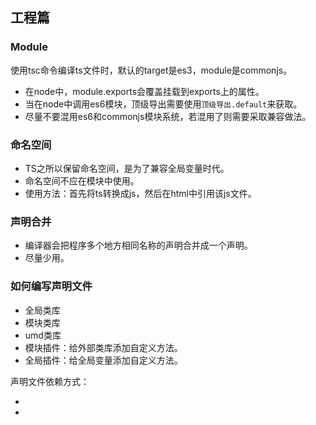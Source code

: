 ## 工程篇

### Module
使用tsc命令编译ts文件时，默认的target是es3，module是commonjs。

- 在node中，module.exports会覆盖挂载到exports上的属性。
- 当在node中调用es6模块，顶级导出需要使用`顶级导出.default`来获取。
- 尽量不要混用es6和commonjs模块系统，若混用了则需要采取兼容做法。

### 命名空间
- TS之所以保留命名空间，是为了兼容全局变量时代。
- 命名空间不应在模块中使用。
- 使用方法：首先将ts转换成js，然后在html中引用该js文件。

### 声明合并
- 编译器会把程序多个地方相同名称的声明合并成一个声明。
- 尽量少用。

### 如何编写声明文件
- 全局类库
- 模块类库
- umd类库
- 模块插件：给外部类库添加自定义方法。
- 全局插件：给全局变量添加自定义方法。

声明文件依赖方式：
- <reference types='sizzle' />
- <reference path='JQuery.d.ts' />
